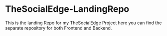 # TheSocialEdge-LandingRepo
This is the landing Repo for my TheSocialEdge Project here you can find the separate repository for both Frontend and Backend.
